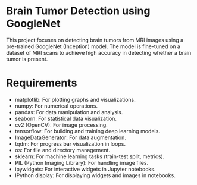 # Brain Tumor Detection using GoogleNet
This project focuses on detecting brain tumors from MRI images using a pre-trained GoogleNet (Inception) model. The model is fine-tuned on a dataset of MRI scans to achieve high accuracy in detecting whether a brain tumor is present.

# Requirements
* matplotlib: For plotting graphs and visualizations.
* numpy: For numerical operations.
* pandas: For data manipulation and analysis.
* seaborn: For statistical data visualization.
* cv2 (OpenCV): For image processing.
* tensorflow: For building and training deep learning models.
* ImageDataGenerator: For data augmentation.
* tqdm: For progress bar visualization in loops.
* os: For file and directory management.
* sklearn: For machine learning tasks (train-test split, metrics).
* PIL (Python Imaging Library): For handling image files.
* ipywidgets: For interactive widgets in Jupyter notebooks.
* IPython display: For displaying widgets and images in notebooks.
